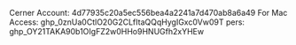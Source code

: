 Cerner Account: 4d77935c20a5ec556bea4a2241a7d470ab8a6a49
For Mac Access: 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
pers: 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